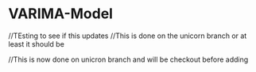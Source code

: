 # VARIMA-Model
//TEsting to see if this updates
//This is done on the unicorn branch or at least it should be








//This is now done on unicron branch and will be checkout before adding
